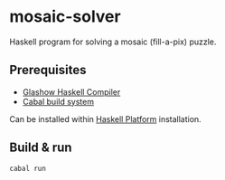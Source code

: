 # mosaic-solver
Haskell program for solving a mosaic (fill-a-pix) puzzle.

## Prerequisites
- [Glashow Haskell Compiler](https://www.haskell.org/ghc/)
- [Cabal build system](https://www.haskell.org/cabal/)

Can be installed within [Haskell Platform](https://www.haskell.org/platform/) installation.

## Build & run
```
cabal run
```